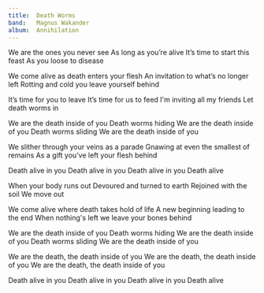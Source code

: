 ```yaml
---
title:  Death Worms
band:   Magnus Wakander
album:  Annihilation
---
```


We are the ones you never see
As long as you’re alive
It’s time to start this feast
As you loose to disease

We come alive as death enters your flesh
An invitation to what’s no longer left
Rotting and cold you leave yourself behind

It’s time for you to leave
It’s time for us to feed
I'm inviting all my friends
Let death worms in

We are the death inside of you
Death worms hiding
We are the death inside of you
Death worms sliding
We are the death inside of you

We slither through your veins as a parade
Gnawing at even the smallest of remains
As a gift you’ve left your flesh behind

Death alive in you
Death alive in you
Death alive in you
Death alive

When your body runs out
Devoured and turned to earth
Rejoined with the soil
We move out

We come alive where death takes hold of life
A new beginning leading to the end
When nothing's left we leave your bones behind

We are the death inside of you
Death worms hiding
We are the death inside of you
Death worms sliding
We are the death inside of you

We are the death, the death inside of you
We are the death, the death inside of you
We are the death, the death inside of you

Death alive in you
Death alive in you
Death alive in you
Death alive